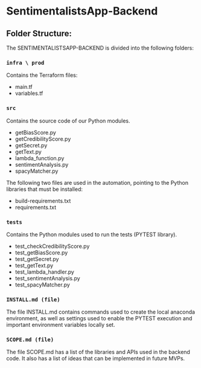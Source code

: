 # SentimentalistsApp-Backend

## Folder Structure:

The SENTIMENTALISTSAPP-BACKEND is divided into the following folders:

### `infra \ prod`
Contains the Terraform files:<br />
  -  main.tf<br />
  -  variables.tf<br />

### `src`
Contains the source code of our Python modules.<br />
  -  getBiasScore.py<br />
  -  getCredibilityScore.py<br />
  -  getSecret.py<br />
  -  getText.py<br />
  -  lambda_function.py<br />
  -  sentimentAnalysis.py<br />
  -  spacyMatcher.py<br />

The following two files are used in the automation, pointing to the Python libraries that must be installed:<br />
  -  build-requirements.txt<br />
  -  requirements.txt<br />

### `tests`
Contains the Python modules used to run the tests (PYTEST library).<br />
  -  test_checkCredibilityScore.py<br />
  -  test_getBiasScore.py<br />
  -  test_getSecret.py<br />
  -  test_getText.py<br />
  -  test_lambda_handler.py<br />
  -  test_sentimentAnalysis.py<br />
  -  test_spacyMatcher.py<br />

### `INSTALL.md (file)`
The file INSTALL.md contains commands used to create the local anaconda environment, as well as settings used to enable the PYTEST execution and important environment variables locally set.

### `SCOPE.md (file)`
The file SCOPE.md has a list of the libraries and APIs used in the backend code. It also has a list of ideas that can be implemented in future MVPs.
